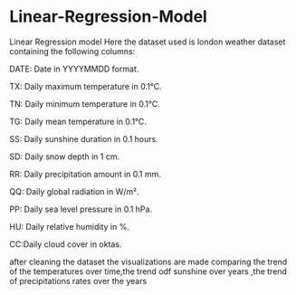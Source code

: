 # Linear-Regression-Model
Linear Regression model Here the dataset used is london weather dataset containing the following columns:

DATE: Date in YYYYMMDD format.

TX: Daily maximum temperature in 0.1°C.

TN: Daily minimum temperature in 0.1°C.

TG: Daily mean temperature in 0.1°C.

SS: Daily sunshine duration in 0.1 hours.

SD: Daily snow depth in 1 cm.

RR: Daily precipitation amount in 0.1 mm.

QQ: Daily global radiation in W/m².

PP: Daily sea level pressure in 0.1 hPa.

HU: Daily relative humidity in %.

CC:Daily cloud cover in oktas.

after cleaning the dataset the visualizations are made comparing the trend of the temperatures over time,the trend odf sunshine over years ,the trend of precipitations rates over the years


